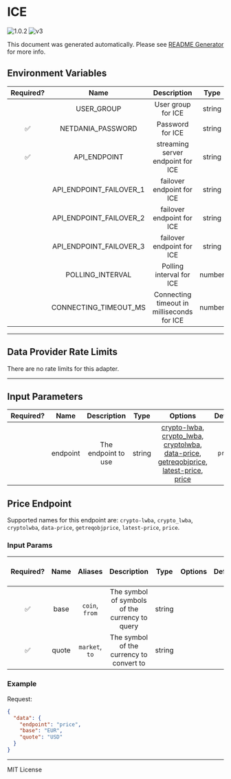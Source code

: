 # ICE

![1.0.2](https://img.shields.io/github/package-json/v/smartcontractkit/external-adapters-js?filename=packages/sources/ice/package.json) ![v3](https://img.shields.io/badge/framework%20version-v3-blueviolet)

This document was generated automatically. Please see [README Generator](../../scripts#readme-generator) for more info.

## Environment Variables

| Required? |          Name           |                Description                 |  Type  | Options |   Default    |
| :-------: | :---------------------: | :----------------------------------------: | :----: | :-----: | :----------: |
|           |       USER_GROUP        |             User group for ICE             | string |         | `chain.link` |
|    ✅     |    NETDANIA_PASSWORD    |              Password for ICE              | string |         |              |
|    ✅     |      API_ENDPOINT       |     streaming server endpoint for ICE      | string |         |              |
|           | API_ENDPOINT_FAILOVER_1 |         failover endpoint for ICE          | string |         |      ``      |
|           | API_ENDPOINT_FAILOVER_2 |         failover endpoint for ICE          | string |         |      ``      |
|           | API_ENDPOINT_FAILOVER_3 |         failover endpoint for ICE          | string |         |      ``      |
|           |    POLLING_INTERVAL     |          Polling interval for ICE          | number |         |    `2000`    |
|           |  CONNECTING_TIMEOUT_MS  | Connecting timeout in milliseconds for ICE | number |         |    `4000`    |

---

## Data Provider Rate Limits

There are no rate limits for this adapter.

---

## Input Parameters

| Required? |   Name   |     Description     |  Type  |                                                                                                          Options                                                                                                           | Default |
| :-------: | :------: | :-----------------: | :----: | :------------------------------------------------------------------------------------------------------------------------------------------------------------------------------------------------------------------------: | :-----: |
|           | endpoint | The endpoint to use | string | [crypto-lwba](#price-endpoint), [crypto_lwba](#price-endpoint), [cryptolwba](#price-endpoint), [data-price](#price-endpoint), [getreqobjprice](#price-endpoint), [latest-price](#price-endpoint), [price](#price-endpoint) | `price` |

## Price Endpoint

Supported names for this endpoint are: `crypto-lwba`, `crypto_lwba`, `cryptolwba`, `data-price`, `getreqobjprice`, `latest-price`, `price`.

### Input Params

| Required? | Name  |    Aliases     |                  Description                   |  Type  | Options | Default | Depends On | Not Valid With |
| :-------: | :---: | :------------: | :--------------------------------------------: | :----: | :-----: | :-----: | :--------: | :------------: |
|    ✅     | base  | `coin`, `from` | The symbol of symbols of the currency to query | string |         |         |            |                |
|    ✅     | quote | `market`, `to` |    The symbol of the currency to convert to    | string |         |         |            |                |

### Example

Request:

```json
{
  "data": {
    "endpoint": "price",
    "base": "EUR",
    "quote": "USD"
  }
}
```

---

MIT License
